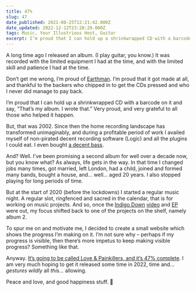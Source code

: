 ```yaml
---
title: 47%
slug: 47
date_published: 2021-08-25T12:21:42.000Z
date_updated: 2022-12-12T23:28:29.000Z
tags: Music, Your Illustrious Host, Guitar
excerpt: I’m proud that I can hold up a shrinkwrapped CD with a barcode on it and say, “That’s my album. I wrote that.”
---
```


A long time ago I released an album. (I play guitar, you know.) It was recorded with the limited equipment I had at the time, and with the limited skill and patience I had at the time.

Don’t get me wrong, I’m proud of [Earthman](https://music.apple.com/gb/album/earthman/275368059). I’m proud that it got made at all, and thankful to the backers who chipped in to get the CDs pressed and who I never did manage to pay back.

I’m proud that I can hold up a shrinkwrapped CD with a barcode on it and say, “That’s my album. I wrote that.” Very proud, and very grateful to all those who helped it happen.

But, that was 2002. Since then the home recording landscape has transformed unimaginably, and during a profitable period of work I availed myself of non-pirated decent recording software (Logic) and all the plugins I could eat. I even bought [a decent bass](/guitars/#ibanezsr705nt2009).

And? Well. I’ve been promising a second album for well over a decade now, but you know what? As always, life gets in the way. In that time I changed jobs many times, got married, left London, had a child, joined and formed many bands, bought a house, and... well... aged 20 years. I also stopped playing for long periods of time.

But at the start of 2020 (before the lockdowns) I started a regular music night. A regular slot, ringfenced and sacred in the calendar, that is for working on music projects. And so, once the [Indigo Down](https://indigodown.com/) [video](https://www.youtube.com/watch?v=UAFhv4xKi0c) and [EP](https://indigodown.com/release) were out, my focus shifted back to one of the projects on the shelf, namely album 2.

To spur me on and motivate me, I decided to create a small website which shows the progress I’m making on it. I’m not sure why – perhaps if my progress is visible, then there’s more impetus to keep making visible progress? Something like that.

Anyway. [It’s going to be called Love & Painkillers, and it’s 47% complete](https://loveandpainkillers.com/). I am very much hoping to get it released some time in 2022, time and... *gestures wildly* all *this...* allowing.

Peace and love, and good happiness stuff. 🙏
